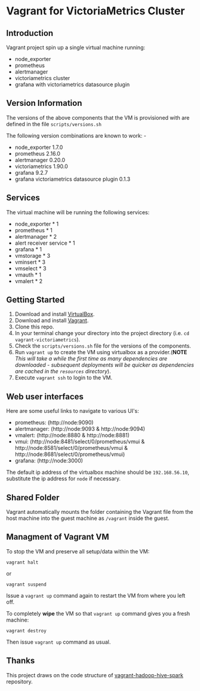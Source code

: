 Vagrant for VictoriaMetrics Cluster
========

## Introduction

Vagrant project spin up a single virtual machine running:

- node_exporter
- prometheus
- alertmanager
- victoriametrics cluster
- grafana with victoriametrics datasource plugin

## Version Information

The versions of the above components that the VM is provisioned with are defined in the file `scripts/versions.sh`

The following version combinations are known to work: -

- node_exporter 1.7.0
- prometheus 2.16.0
- alertmanager 0.20.0
- victoriametrics 1.90.0
- grafana 9.2.7
- grafana victoriametrics datasource plugin 0.1.3

## Services

The virtual machine will be running the following services:

- node_exporter * 1
- prometheus * 1
- alertmanager * 2
- alert receiver service * 1
- grafana * 1
- vmstorage * 3
- vminsert * 3
- vmselect * 3
- vmauth * 1
- vmalert * 2

## Getting Started

1. Download and install [VirtualBox](https://www.virtualbox.org/wiki/Downloads).
2. Download and install [Vagrant](http://www.vagrantup.com/downloads.html).
3. Clone this repo.
4. In your terminal change your directory into the project directory (i.e. `cd vagrant-victoriametrics`).
5. Check the `scripts/versions.sh` file for the versions of the components.
6. Run `vagrant up` to create the VM using virtualbox as a provider.(**NOTE** *This will take a while the first time as many dependencies are downloaded - subsequent deployments will be quicker as dependencies are cached in the `resources` directory*).
7. Execute `vagrant ssh` to login to the VM.

## Web user interfaces

Here are some useful links to navigate to various UI's:

- prometheus: (http://node:9090)
- alertmanager: (http://node:9093 & http://node:9094)
- vmalert: (http://node:8880 & http://node:8881)
- vmui: (http://node:8481/select/0/prometheus/vmui & http://node:8581/select/0/prometheus/vmui & http://node:8681/select/0/prometheus/vmui)
- grafana: (http://node:3000)

The default ip address of the virtualbox machine should be `192.168.56.10`, substitute the ip address for `node` if necessary.

## Shared Folder

Vagrant automatically mounts the folder containing the Vagrant file from the host machine into the guest machine as `/vagrant` inside the guest.

## Managment of Vagrant VM

To stop the VM and preserve all setup/data within the VM:

```
vagrant halt
```

or

```
vagrant suspend
```

Issue a `vagrant up` command again to restart the VM from where you left off.

To completely **wipe** the VM so that `vagrant up` command gives you a fresh machine:

```
vagrant destroy
```

Then issue `vagrant up` command as usual.

## Thanks

This project draws on the code structure of [vagrant-hadoop-hive-spark](https://github.com/martinprobson/vagrant-hadoop-hive-spark.git) repository.
